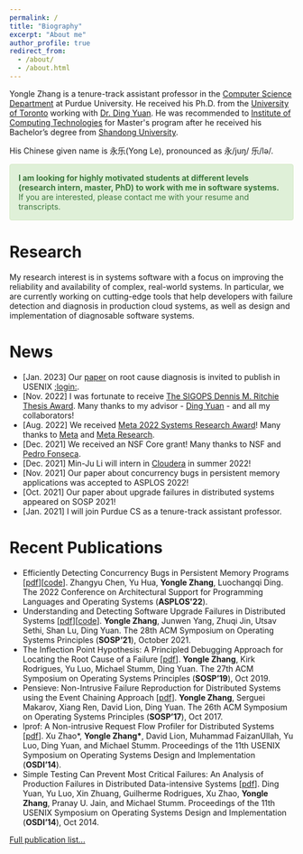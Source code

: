 ```yaml
---
permalink: /
title: "Biography"
excerpt: "About me"
author_profile: true
redirect_from: 
  - /about/
  - /about.html
---
```


Yongle Zhang is a tenure-track assistant professor in the [Computer Science Department](https://www.cs.purdue.edu/) at Purdue University. 
He received his Ph.D. from the [University of Toronto](https://www.utoronto.ca/) working with [Dr. Ding Yuan](https://www.eecg.utoronto.ca/~yuan/Home.html). 
He was recommended to [Institute of Computing Technologies](http://english.ict.cas.cn/) for Master's program 
after he received his Bachelor’s degree from [Shandong University](http://www.cs.en.qd.sdu.edu.cn/).

<!-- I am a tenure-track assistant professor in the [Computer Science Department](https://www.cs.purdue.edu/) at Purdue University. 
I obtained Ph.D. at the [Department of Electrical and Computer Engineering](https://www.ece.utoronto.ca/), University of Toronto. 
I am very fortunate to work with my advisor [Ding Yuan](https://www.eecg.utoronto.ca/~yuan/Home.html). 
I was recommended to [Institute of Computing Technologies, Chinese Academy of Sciences](http://english.ict.cas.cn/) for Master's degree 
after I obtained my Bachelor’s degree at [Shandong University](http://www.cs.en.qd.sdu.edu.cn/). --> 
<!-- I spent a happy five months at [City University of Hong Kong](https://www.cityu.edu.hk/) as an exchange student. -->

His Chinese given name is 永乐(Yong Le), pronounced as 永/juŋ/ 乐/lə/. 

<div style="padding: 15px;
  margin-bottom: 20px;
  border: 1px solid transparent;
  border-radius: 4px;
  background-color: #dff0d8;
  border-color: #d6e9c6;
  color: #3c763d;">
  <strong> I am looking for highly motivated students at different levels (research intern, master, PhD) to work with me in software systems.</strong> 
  If you are interested, please contact me with your resume and transcripts. 
  <!-- When you apply to Purdue, please follow 
  these <a href='https://www.cs.purdue.edu/graduate/admission/steps.html'>setps</a>
  and mention my name. -->
  <!--in their application.-->
  <!-- If you are interested in joining my research group as a graduate student, please follow  -->
  <!-- these <a href='https://www.cs.purdue.edu/graduate/admission/steps.html'>setps</a> -->
  <!-- the steps on 
  [Application Steps and Process](https://www.cs.purdue.edu/graduate/admission/steps.html)  -->
  <!-- and mention my name. -->
</div>

# Research

My research interest is in systems software with a focus on improving the reliability and availability of complex, real-world systems. In particular, we are currently working on cutting-edge tools that help developers with failure detection and diagnosis in production cloud systems, as well as design and implementation of diagnosable software systems. 

# News

- [Jan. 2023] Our [paper](/files/sosp19-kairux.pdf) on root cause diagnosis is invited to publish in USENIX [;login:](https://www.usenix.org/publications/loginonline/kairux-distributed-system-fault-localization-based-inflection-point).
- [Nov. 2022] I was fortunate to receive [The SIGOPS Dennis M. Ritchie Thesis Award](https://www.sigops.org/2022/dmr-2022/). Many thanks to my advisor - [Ding Yuan](https://www.eecg.utoronto.ca/~yuan/Home.html) - and all my collaborators! 
- [Aug. 2022] We received [Meta 2022 Systems Research Award](https://research.facebook.com/research-award-recipients/year/2022/)! Many thanks to [Meta](https://about.facebook.com/) and [Meta Research](https://research.facebook.com/). 
- [Dec. 2021] We received an NSF Core grant! Many thanks to NSF and [Pedro Fonseca](https://www.cs.purdue.edu/homes/pfonseca/). 
- [Dec. 2021] Min-Ju Li will intern in [Cloudera](https://www.cloudera.com/) in summer 2022! 
- [Nov. 2021] Our paper about concurrency bugs in persistent memory applications was accepted to ASPLOS 2022!
- [Oct. 2021] Our paper about upgrade failures in distributed systems appeared on SOSP 2021!
- [Jan. 2021] I will join Purdue CS as a tenure-track assistant professor.

# Recent Publications

- Efficiently Detecting Concurrency Bugs in Persistent Memory Programs \[[pdf](https://dl.acm.org/doi/10.1145/3503222.3507755)\]\[[code](https://github.com/yhuacode/pmrace)\]. 
Zhangyu Chen, Yu Hua, **Yongle Zhang**, Luochangqi Ding. The 2022 Conference on Architectural Support for Programming Languages and Operating Systems (**ASPLOS'22**).
- Understanding and Detecting Software Upgrade Failures in Distributed Systems \[[pdf](/files/sosp21-upgrade.pdf)\]\[[code](https://github.com/zlab-purdue/ds-upgrade)\]. 
**Yongle Zhang**, Junwen Yang, Zhuqi Jin, Utsav Sethi, Shan Lu, Ding Yuan. The 28th ACM Symposium on Operating Systems Principles (**SOSP’21**), October 2021.
- The Inflection Point Hypothesis: A Principled Debugging Approach for Locating the Root Cause of a Failure \[[pdf](/files/sosp19-kairux.pdf)\]. 
**Yongle Zhang**, Kirk Rodrigues, Yu Luo, Michael Stumm, Ding Yuan. The 27th ACM Symposium on Operating Systems Principles (**SOSP’19**), Oct 2019.
- Pensieve: Non-Intrusive Failure Reproduction for Distributed Systems using the Event Chaining Approach \[[pdf](/files/sosp17-pensieve.pdf)\]. 
**Yongle Zhang**, Serguei Makarov, Xiang Ren, David Lion, Ding Yuan. The 26th ACM Symposium on Operating Systems Principles (**SOSP’17**), Oct 2017.
- lprof: A Non-intrusive Request Flow Profiler for Distributed Systems \[[pdf](/files/osdi14-lprof.pdf)\]. 
Xu Zhao\*, **Yongle Zhang\***, David Lion, Muhammad FaizanUllah, Yu Luo, Ding Yuan, and Michael Stumm. Proceedings of the 11th USENIX Symposium on Operating Systems Design and Implementation (**OSDI’14**). 
- Simple Testing Can Prevent Most Critical Failures: An Analysis of Production Failures in Distributed Data-intensive Systems \[[pdf](/files/osdi14-simpletesting.pdf)\]. 
Ding Yuan, Yu Luo, Xin Zhuang, Guilherme Rodrigues, Xu Zhao, **Yongle Zhang**, Pranay U. Jain, and Michael Stumm.
Proceedings of the 11th USENIX Symposium on Operating Systems Design and Implementation (**OSDI’14**), Oct 2014.

[Full publication list...](/publications/)

<!-- # Recruiting 

<p style="background-color:tomato;">I am looking for self motivated students at different levels (research intern, master, PhD) to work with me in software systems. If you are interested, please contact me with your resume and transcripts. 

If you are interested in joining my research group as a graduate student, please follow the steps on [Application Steps and Process](https://www.cs.purdue.edu/graduate/admission/steps.html) and mention my name.</p> -->
<!-- We accept application for both Spring and Fall semesters. -->

